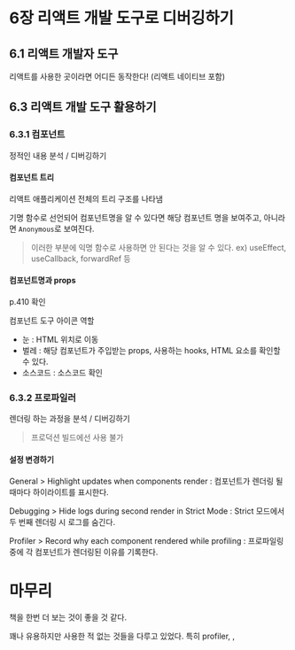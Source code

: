 # 6장 리액트 개발 도구로 디버깅하기

## 6.1 리액트 개발자 도구

리액트를 사용한 곳이라면 어디든 동작한다! (리액트 네이티브 포함)

## 6.3 리액트 개발 도구 활용하기

### 6.3.1 컴포넌트

정적인 내용 분석 / 디버깅하기

#### 컴포넌트 트리

리액트 애플리케이션 전체의 트리 구조를 나타냄

기명 함수로 선언되어 컴포넌트명을 알 수 있다면 해당 컴포넌트 명을 보여주고, 아니라면 `Anonymous`로 보여진다.
> 이러한 부분에 익명 함수로 사용하면 안 된다는 것을 알 수 있다. ex) useEffect, useCallback, forwardRef 등

#### 컴포넌트명과 props

p.410 확인

컴포넌트 도구 아이콘 역할

- 눈 : HTML 위치로 이동
- 벌레 : 해당 컴포넌트가 주입받는 props, 사용하는 hooks,  HTML 요소를 확인할 수 있다.
- 소스코드 : 소스코드 확인


### 6.3.2 프로파일러

렌더링 하는 과정을 분석 / 디버깅하기

> 프로덕션 빌드에선 사용 불가

#### 설정 변경하기

General > Highlight updates when components render : 컴포넌트가 렌더링 될 때마다 하이라이트를 표시한다.

Debugging > Hide logs during second render in Strict Mode : Strict 모드에서 두 번째 렌더링 시 로그를 숨긴다.

Profiler > Record why each component rendered while profiling : 프로파일링 중에 각 컴포넌트가 렌더링된 이유를 기록한다.


# 마무리

책을 한번 더 보는 것이 좋을 것 같다.

꽤나 유용하지만 사용한 적 없는 것들을 다루고 있었다. 특히 profiler, ,
